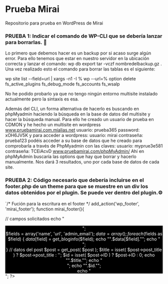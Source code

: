 # Prueba Mirai
Repositorio para prueba en WordPress de Mirai

### PRUEBA 1: Indicar el comando de WP-CLI que se debería lanzar para borrarlas. 🔧

Lo primero que debemos hacer es un backup por si acaso surge algún error. Para ello tenemos que estar en nuestro servidor en la ubicación correcta y lanzar el comando:
wp db export tar -vczf nombredelbackup.gz .
Una vez realizado esto el comando para borrar las tablas es el siguiente:

wp site list --field=url | xargs -n1 -I % wp --url=% option delete fs_active_plugins fs_debug_mode fs_accounts fs_wsalp

No he podido probarlo ya que no tengo ningún entorno multisite instalado actualmente pero la sintaxis es esa.

Además del CLI, un forma alternativa de hacerlo es buscando en phpMyadmin haciendo la búsqueda en la base de datos del multisite y hacer la búsqueda manual. Para ello he creado un usuario de prueba en CDMON y he hecho un multisite en wordpress www.pruebamirai.com.mialias.net usuario: prueba365  password: xOH6JV5K y para acceder a wordpress: usuario: mirai contraseña: prueba123 podéis acceder a su base de datos que he creado para comprobarla a través de PhpMyadmin con las claves: usuario: myprue3e581 contraseña: TCEiAcvD
www.pruebamirai.com/phpMyAdmin/
Ahí en phpMyAdmin buscaría las options que hay que borrar y hacerlo manualmente. Nos dará 3 resultados, uno por cada base de datos de cada site.

### PRUEBA 2: Código necesario que debería incluirse en el footer.php de un theme para que se muestre en un div los datos obtenidos por el plugin. Se puede ver dentro del plugin.⚙️

`/* Fución para la escritura en el footer */
add_action('wp_footer', 'mirai_footer');
function mirai_footer(){
   
// campos solicitados
    echo "<div style='color:#ffffff; background: #000000; text-align:center;'>";  
    $fields = array('name', 'url', 'admin_email');
    $data = array();
    foreach($fields as $field) {
        $data[$field] = get_bloginfo($field);
        echo "".$data[$field]."";
        echo "</br>";  
    }
    // datos del post
    $post = get_post( $post );
    $title = isset( $post->post_title ) ? $post->post_title : '';
    $id    = isset( $post->ID ) ? $post->ID : 0;
    echo "".$title."";
    echo "</br>";
    echo "".$id."";   
	echo "</div>";
    ?>
<?php
};
`
